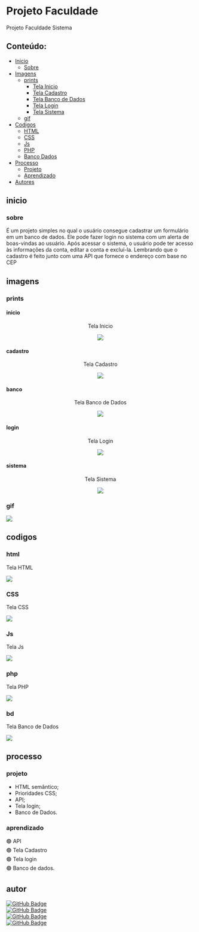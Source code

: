 # Projeto Faculdade

<p>Projeto Faculdade Sistema</p>

## Conteúdo:
- [Inicio](#inicio)
  - [Sobre](#sobre)
- [Imagens](#imagens)
  - [prints](#prints)
    - [Tela Inicio](#inicio)
    - [Tela Cadastro](#cadastro)
    - [Tela Banco de Dados](#banco)
    - [Tela Login](#login)
    - [Tela Sistema](#sistema)
  - [gif](#gif)
- [Codigos](#codigos)
  - [HTML](#html)
  - [CSS](#CSS)
  - [Js](#Js)
  - [PHP](#php)
  - [Banco Dados](#bd)
- [Processo](#processo)
  - [Projeto](#projeto)
  - [Aprendizado](#aprendizado)
- [Autores](#autores)    

## inicio

### sobre

<p>É um projeto simples no qual o usuário consegue cadastrar um formulário em um banco de dados. Ele pode fazer login no sistema com um alerta de boas-vindas ao usuário. Após acessar o sistema, o usuário pode ter acesso às informações da conta, editar a conta e excluí-la. Lembrando que o cadastro é feito junto com uma API que fornece o endereço com base no CEP</p>

## imagens

### prints

#### inicio

<div width="100%" align="center">
<p>Tela Inicio</p>
<img src="Projeto_BD/Script BD/imgs/Tela Inicio.png"/>
</div>

#### cadastro

<div width="100%" align="center">
  <p>Tela Cadastro</p>
  <img src="Projeto_BD/Script BD/imgs/Tela Cadastro.png"/>
</div>

#### banco

<div width="100%" align="center">
  <p>Tela Banco de Dados</p>
  <img src="Projeto_BD/Script BD/imgs/Banco de dados.png"/>
</div>

#### login

<div width="100%" align="center">
  <p>Tela Login</p>
  <img src="Projeto_BD/Script BD/imgs/Login_site.png"/>
</div>

#### sistema

<div width="100%" align="center">
  <p>Tela Sistema</p>
  <img src="Projeto_BD/Script BD/imgs/Sistema.png"/>
</div>  

### gif

<img src="Projeto_BD/Script BD/imgs/Projeto_inicio.gif"/>

## codigos

### html
<p>Tela HTML</p>
<img src="Projeto_BD/Script BD/imgs/Tela HTML.png"/>

### CSS
<p>Tela CSS</p>
<img src="Projeto_BD/Script BD/imgs/Tela CSS.png"/>

### Js
<p>Tela Js</p>
<img src="Projeto_BD/Script BD/imgs/Tela JS.png"/>

### php
<p>Tela PHP</p>
<img src="Projeto_BD/Script BD/imgs/Tela PHP.png"/>

### bd
<p>Tela Banco de Dados</p>
<img src="Projeto_BD/Script BD/imgs/Tela BD.png"/>

## processo

### projeto

- HTML semântico;
- Prioridades CSS;
- API;
- Tela login;
- Banco de Dados.

### aprendizado

🟢 API <br>
🟢 Tela Cadastro <br>
🟢 Tela login <br>
🟢 Banco de dados.

## autor

[![GitHub Badge](https://img.shields.io/badge/Patrick%20Caramico-0077B5?style=for-the-badge&logo=github&logoColor=white&link=https://github.com/PatrickCaramico)](https://github.com/PatrickCaramico) <br>
[![GitHub Badge](https://img.shields.io/badge/andredarc-0077B5?style=for-the-badge&logo=github&logoColor=white&link=https://github.com/andredarc)](https://github.com/andredarc) <br>
[![GitHub Badge](https://img.shields.io/badge/Matheus%20Henrique%20M-0077B5?style=for-the-badge&logo=github&logoColor=white&link=https://github.com/Matheus-Henrique-M)](https://github.com/Matheus-Henrique-M)<br>
[![GitHub Badge](https://img.shields.io/badge/mariana0103-0077B5?style=for-the-badge&logo=github&logoColor=white&link=https://github.com/mariana0103)](https://github.com/mariana0103)







